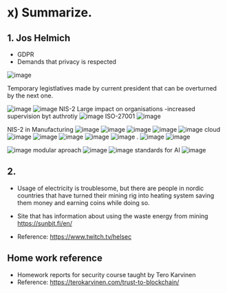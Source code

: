 # x) Summarize.
## 1. Jos Helmich
- GDPR
- Demands that privacy is respected

![image](https://github.com/user-attachments/assets/7b5c9e74-c20c-43d1-985a-a84da17333d7)

Temporary legistlatives made by current president that can be overturned by the next one.

![image](https://github.com/user-attachments/assets/7fb951ba-707e-4aa2-8b34-000e15cb5275)
![image](https://github.com/user-attachments/assets/27b8f4ff-d17c-4420-a991-b782ef6ce213)
NIS-2
Large impact on organisations
-increased supervision byt authrotiy
![image](https://github.com/user-attachments/assets/6b8ea5c3-76be-4f1c-a66c-465cdd2a9ca9)
ISO-27001
![image](https://github.com/user-attachments/assets/a688747c-17f8-4274-81c9-c15962e7d1f5)

NIS-2 in Manufacturing
![image](https://github.com/user-attachments/assets/cd96e667-3010-4bab-8235-55ebdae0d23b)
![image](https://github.com/user-attachments/assets/01495e3c-475d-4224-8980-bad221491a5b)
![image](https://github.com/user-attachments/assets/2d703476-cc1b-40d2-b786-ec6da5cefc8e)
![image](https://github.com/user-attachments/assets/315dfc3c-e686-45ba-acae-592af232ae15)
![image](https://github.com/user-attachments/assets/37c7e0e8-0578-48f4-a7e6-385332d247ad)
cloud
![image](https://github.com/user-attachments/assets/ae727fac-98b5-4798-9b02-4b703fa7234c)
![image](https://github.com/user-attachments/assets/7de4533e-4d29-42d1-8495-0e4fff89f36d)
![image](https://github.com/user-attachments/assets/9d1ecf08-bd3a-4832-9f24-378c3b3cb532)
![image](https://github.com/user-attachments/assets/da48a4a6-a1b8-4bef-93cc-c86da3c035b4)
![image](https://github.com/user-attachments/assets/502d8cfa-ec36-41e0-ae61-f02e7f06e251)
.
![image](https://github.com/user-attachments/assets/9eec19ef-eaa5-42c6-aea6-188b31ce7d34)
![image](https://github.com/user-attachments/assets/8d67b3ef-0436-4df7-928b-c5c4cc4c1b29)

![image](https://github.com/user-attachments/assets/af000d81-254a-4104-9198-1aaefceeee14)
modular aproach
![image](https://github.com/user-attachments/assets/c41281bc-0052-417f-902e-bcc48d44235b)
![image](https://github.com/user-attachments/assets/16494121-e82b-4e31-b555-ceb7bb9e5d89)
standards for AI
![image](https://github.com/user-attachments/assets/02e62371-e9ed-4d74-a958-f8e9ebf97176)






## 2. 
- Usage of electricity is troublesome, but there are people in nordic countries that have turned their mining rig into heating system saving them money and earning coins while doing so.
- Site that has information about using the waste energy from mining https://sunbit.fi/en/


- Reference: https://www.twitch.tv/helsec
  

## Home work reference
- Homework reports for security course taught by Tero Karvinen
- Reference: https://terokarvinen.com/trust-to-blockchain/
